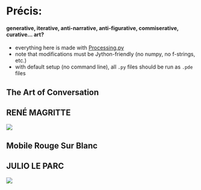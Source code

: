 # Précis: 
#### generative, iterative, anti-narrative, anti-figurative, commiserative, curative... art?     
    
- everything here is made with [Processing.py](https://py.processing.org/)
- note that modifications must be Jython-friendly (no numpy, no f-strings, etc.)
- with default setup (no command line), all `.py` files should be run as `.pde` files
    
<!-- - there are directions to get things running on any IDE, MUST be on version 1.8.0_202 of Java ... -->
 
## The Art of Conversation  
## RENÉ MAGRITTE
  
![](magritte/cloud_conversations.gif)

## Mobile Rouge Sur Blanc  
## JULIO LE PARC
   
![](squa\[red\]/squa\[red\]_dark.gif)